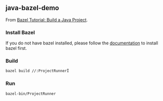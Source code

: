 ## java-bazel-demo

From [Bazel Tutorial: Build a Java Project](https://bazel.build/start/java).

### Install Bazel

If you do not have bazel installed, please follow the [documentation](https://bazel.build/install) to install bazel first.

### Build
```bash
bazel build //:ProjectRunnerÏ
```

### Run

```bash
bazel-bin/ProjectRunner
```